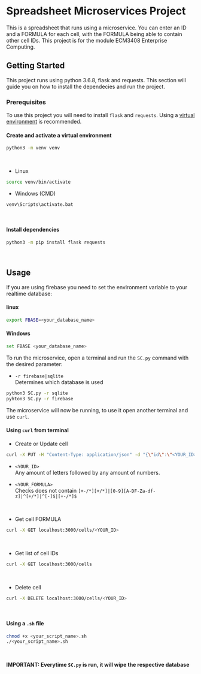 # Spreadsheet Microservices Project

This is a spreadsheet that runs using a microservice. You can enter an ID and a FORMULA for each cell, with the FORMULA being able to contain other cell IDs. This project is for the module ECM3408 Enterprise Computing.

## Getting Started

This project runs using python 3.6.8, flask and requests. This section will guide you on how to install the dependecies and run the project.

### Prerequisites

To use this project you will need to install `flask` and `requests`.
Using a [virtual environment](https://docs.python.org/3/library/venv.html) is recommended.

#### Create and activate a virtual environment

```sh
python3 -m venv venv
```

<br>

- Linux

```sh
source venv/bin/activate
```

- Windows (CMD)

```sh
venv\Scripts\activate.bat
```

<br>

#### Install dependencies

```sh
python3 -m pip install flask requests
```

<br>

## Usage

If you are using firebase you need to set the environment variable to your realtime database:

#### linux

```sh
export FBASE=<your_database_name>
```

#### Windows

```sh
set FBASE <your_database_name>
```

To run the microservice, open a terminal and run the `SC.py` command with the desired parameter:

- `-r firebase|sqlite`\
  Determines which database is used

```sh
python3 SC.py -r sqlite
pyhton3 SC.py -r firebase
```

The microservice will now be running, to use it open another terminal and use `curl`.

#### Using `curl` from terminal

- Create or Update cell

```sh
curl -X PUT -H "Content-Type: application/json" -d "{\"id\":\"<YOUR_ID>\",\"formula\":\"<YOUR_FORMULA>\"}" localhost:3000/cells/<YOUR_ID>
```

- `<YOUR_ID>`\
   Any amount of letters followed by any amount of numbers.

- `<YOUR_FORMULA>`\
   Checks does not contain `[+-/*][+/*]|[0-9][A-DF-Za-df-z]|^[+/*]|^[-]$|[+-/*]$`

<br>

- Get cell FORMULA

```sh
curl -X GET localhost:3000/cells/<YOUR_ID>
```

<br>

- Get list of cell IDs

```sh
curl -X GET localhost:3000/cells
```

<br>

- Delete cell

```sh
curl -X DELETE localhost:3000/cells/<YOUR_ID>
```

<br>

#### Using a `.sh` file

```sh
chmod +x <your_script_name>.sh
./<your_script_name>.sh
```

<br>

**IMPORTANT: Everytime `SC.py` is run, it will wipe the respective database**
